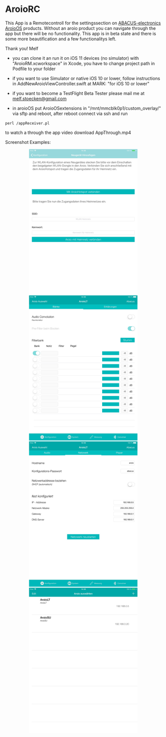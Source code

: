 # AroioRC

This App is a Remotecontroll for the settingssection on <a href="https://www.abacus-electronics.de/produkte/streaming/aroioos.html">ABACUS-electronics AroioOS</a> products. Without an aroio product you can navigate through the app but there will be no functionality. 
This app is in beta state and there is some more beautification and a few functionalitys left.

Thank you!
Melf

- you can clone it an run it on iOS 11 devices (no simulator) with "AroioRM.xcworkspace" in Xcode, you have to change project path in Podfile to your folder
- if you want to use Simulator or native iOS 10 or lower, follow instructions in AddNewAroioViewController.swift at MARK: "for iOS 10 or lower"
- if you want to become a TestFlight Beta Tester please mail me at melf.stoecken@gmail.com

- in aroioOS put AroioOSextensions in "/mnt/mmcblk0p1/custom_overlay/" via sftp and reboot, after reboot connect via ssh and run
```
perl /appReceiver.pl
```
to watch a through the app video download AppThrough.mp4

Screenshot Examples:

<p align="center">
  <img src="https://github.com/Melf11/AroioRC/blob/master/Scrennshots/02_IPad_AddWiFiHotspot.JPG" width="350"/>
  <img src="https://github.com/Melf11/AroioRC/blob/master/Scrennshots/02_IPad_Convolution.JPG" width="350"/>
  <img src="https://github.com/Melf11/AroioRC/blob/master/Scrennshots/02_IPad_Network.JPG" width="350"/>
  <img src="https://github.com/Melf11/AroioRC/blob/master/Scrennshots/02_IPad_TableView.JPG" width="350"/>
</p>
